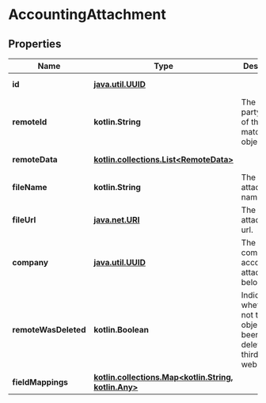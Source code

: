 
# AccountingAttachment

## Properties
Name | Type | Description | Notes
------------ | ------------- | ------------- | -------------
**id** | [**java.util.UUID**](java.util.UUID.md) |  |  [optional] [readonly]
**remoteId** | **kotlin.String** | The third-party API ID of the matching object. |  [optional]
**remoteData** | [**kotlin.collections.List&lt;RemoteData&gt;**](RemoteData.md) |  |  [optional] [readonly]
**fileName** | **kotlin.String** | The attachment&#39;s name. |  [optional]
**fileUrl** | [**java.net.URI**](java.net.URI.md) | The attachment&#39;s url. |  [optional]
**company** | [**java.util.UUID**](java.util.UUID.md) | The company the accounting attachment belongs to. |  [optional]
**remoteWasDeleted** | **kotlin.Boolean** | Indicates whether or not this object has been deleted by third party webhooks. |  [optional] [readonly]
**fieldMappings** | [**kotlin.collections.Map&lt;kotlin.String, kotlin.Any&gt;**](kotlin.Any.md) |  |  [optional] [readonly]



